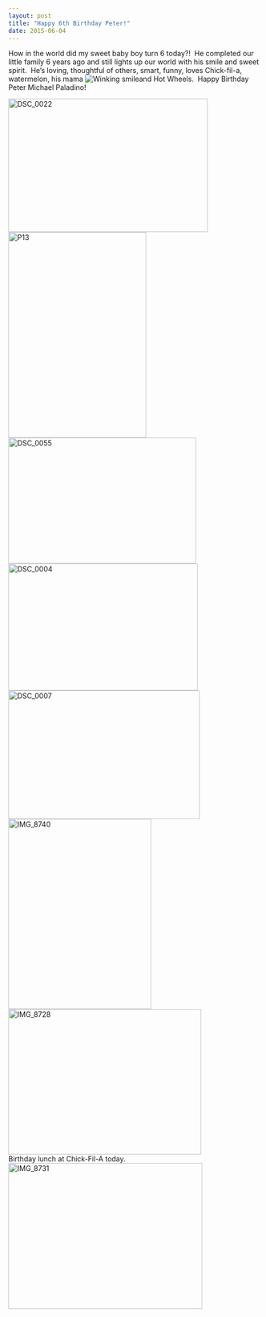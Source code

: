 ```yaml
---
layout: post
title: "Happy 6th Birthday Peter!"
date: 2015-06-04
---
```


<p>How in the world did my sweet baby boy turn 6 today?!&#160; He completed our little family 6 years ago and still lights up our world with his smile and sweet spirit.&#160; He’s loving, thoughtful of others, smart, funny, loves Chick-fil-a, watermelon, his mama <img class="wlEmoticon wlEmoticon-winkingsmile" style="border-top-style: none; border-bottom-style: none; border-right-style: none; border-left-style: none" alt="Winking smile" src="/thepaladinos/assets/images/wlEmoticon-winkingsmile.png" />and Hot Wheels.&#160; Happy Birthday Peter Michael Paladino!</p>  <p><a href="/thepaladinos/assets/images/DSC_0022.jpg"><img title="DSC_0022" style="border-top: 0px; border-right: 0px; background-image: none; border-bottom: 0px; padding-top: 0px; padding-left: 0px; border-left: 0px; display: inline; padding-right: 0px" border="0" alt="DSC_0022" src="/thepaladinos/assets/images/DSC_0022_thumb.jpg" width="398" height="266" /></a><a href="/thepaladinos/assets/images/P13.jpg"><img title="P13" style="border-top: 0px; border-right: 0px; background-image: none; border-bottom: 0px; padding-top: 0px; padding-left: 0px; border-left: 0px; display: inline; padding-right: 0px" border="0" alt="P13" src="/thepaladinos/assets/images/P13_thumb.jpg" width="275" height="410" /></a><a href="/thepaladinos/assets/images/2015-06-04-DSC_0055.jpg"><img title="DSC_0055" style="border-top: 0px; border-right: 0px; background-image: none; border-bottom: 0px; padding-top: 0px; padding-left: 0px; border-left: 0px; display: inline; padding-right: 0px" border="0" alt="DSC_0055" src="/thepaladinos/assets/images/2015-06-04-DSC_0055.jpg" width="375" height="251" /></a><a href="/thepaladinos/assets/images/DSC_0004.jpg"><img title="DSC_0004" style="border-top: 0px; border-right: 0px; background-image: none; border-bottom: 0px; padding-top: 0px; padding-left: 0px; border-left: 0px; display: inline; padding-right: 0px" border="0" alt="DSC_0004" src="/thepaladinos/assets/images/DSC_0004_thumb.jpg" width="378" height="253" /></a><a href="/thepaladinos/assets/images/2015-06-04-DSC_0007.jpg"><img title="DSC_0007" style="border-top: 0px; border-right: 0px; background-image: none; border-bottom: 0px; padding-top: 0px; padding-left: 0px; border-left: 0px; display: inline; padding-right: 0px" border="0" alt="DSC_0007" src="/thepaladinos/assets/images/2015-06-04-DSC_0007.jpg" width="382" height="256" /></a><a href="/thepaladinos/assets/images/IMG_8740.jpg"><img title="IMG_8740" style="border-top: 0px; border-right: 0px; background-image: none; border-bottom: 0px; padding-top: 0px; padding-left: 0px; border-left: 0px; display: inline; padding-right: 0px" border="0" alt="IMG_8740" src="/thepaladinos/assets/images/IMG_8740_thumb.jpg" width="285" height="379" /></a><a href="/thepaladinos/assets/images/IMG_8728.jpg"><img title="IMG_8728" style="border-top: 0px; border-right: 0px; background-image: none; border-bottom: 0px; padding-top: 0px; padding-left: 0px; border-left: 0px; display: inline; padding-right: 0px" border="0" alt="IMG_8728" src="/thepaladinos/assets/images/IMG_8728_thumb.jpg" width="385" height="290" /></a>    <br />Birthday lunch at Chick-Fil-A today.    <br /><a href="/thepaladinos/assets/images/IMG_8731.jpg"><img title="IMG_8731" style="border-top: 0px; border-right: 0px; background-image: none; border-bottom: 0px; padding-top: 0px; padding-left: 0px; border-left: 0px; display: inline; padding-right: 0px" border="0" alt="IMG_8731" src="/thepaladinos/assets/images/IMG_8731_thumb.jpg" width="387" height="291" /></a></p>
